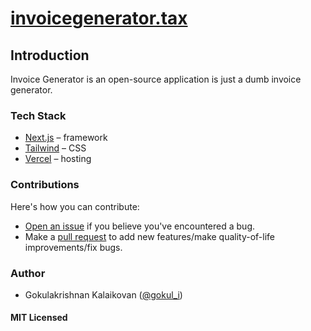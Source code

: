 # [invoicegenerator.tax](https://invoicegenerator.tax)

## Introduction

Invoice Generator is an open-source application is just a dumb invoice generator.

### Tech Stack

- [Next.js](https://nextjs.org/) – framework
- [Tailwind](https://tailwindcss.com/) – CSS
- [Vercel](https://vercel.com/) – hosting

### Contributions

Here's how you can contribute:

- [Open an issue](https://github.com/gokulkrishh/subs.is/issues) if you believe you've encountered a bug.
- Make a [pull request](https://github.com/gokulkrishh/subs.is/pull) to add new features/make quality-of-life improvements/fix bugs.

### Author

- Gokulakrishnan Kalaikovan ([@gokul_i](https://twitter.com/gokul_i))

#### MIT Licensed
